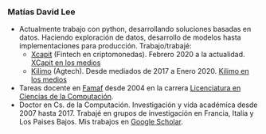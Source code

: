 ### Matías David Lee

  - Actualmente trabajo con python, desarrollando soluciones basadas en datos. Haciendo exploración de datos, desarrollo de modelos hasta implementaciones para producción. Trabajo/trabajé:
    - [Xcapit](https://www.xcapit.com/) (Fintech en criptomonedas). Febrero 2020 a la actualidad. [XCapit en los medios](https://www.lavoz.com.ar/amp/negocios/tras-su-primera-ronda-de-inversion-cordobesa-xcapit-prepara-su-salto-en-region)
    - [Kilimo](https://kilimo.com.ar/) (Agtech). Desde mediados de 2017 a Enero 2020. [Kilimo en los medios](http://agrovoz.lavoz.com.ar/empresas/kilimo)
  - Tareas docente en [Famaf](https://www.famaf.unc.edu.ar/) desde 2004 en la carrera [Licenciatura en Ciencias de la Computación](https://www.famaf.unc.edu.ar/academica/grado/licenciatura-en-ciencias-de-la-computaci%C3%B3n/).  
  - Doctor en Cs. de la Computación. Investigación y vida académíca desde 2007 hasta 2017. Trabajé en grupos de investigación en Francia, Italia y Los Paises Bajos. Mis trabajos en [Google Scholar](https://scholar.google.com/citations?user=eWYixqsAAAAJ&hl=es).
  
  
